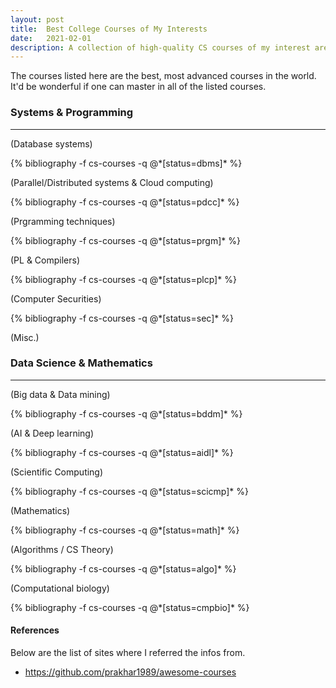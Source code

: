 ```yaml
---
layout: post
title:  Best College Courses of My Interests 
date:   2021-02-01
description: A collection of high-quality CS courses of my interest areas.
---
```


The courses listed here are the best, most advanced courses in the world. It'd be wonderful if one can master in all of the listed courses.

### Systems & Programming

<hr>

<!-- ###### Databases Systems -->
(Database systems)
<div class="publications">
    {% bibliography -f cs-courses -q @*[status=dbms]* %}
</div>

<!-- ###### Parallel/Distributed Systems & Cloud Computing -->
(Parallel/Distributed systems & Cloud computing)
<div class="publications">
    {% bibliography -f cs-courses -q @*[status=pdcc]* %}
</div>

<!-- ###### Advanced Programming Techniques -->
(Prgramming techniques)
<div class="publications">
    {% bibliography -f cs-courses -q @*[status=prgm]* %}
</div>

<!-- ###### PL & Compilers -->
(PL & Compilers)
<div class="publications">
    {% bibliography -f cs-courses -q @*[status=plcp]* %}
</div>

<!-- ###### Computer Securities -->
(Computer Securities)
<div class="publications">
    {% bibliography -f cs-courses -q @*[status=sec]* %}
</div>


<!-- ###### Misc. -->
(Misc.)


### Data Science & Mathematics

<hr>

<!-- ###### Big Data & Data Mining -->
(Big data & Data mining)
<div class="publications">
    {% bibliography -f cs-courses -q @*[status=bddm]* %}
</div>


<!-- ###### AI & DL -->
(AI & Deep learning)
<div class="publications">
    {% bibliography -f cs-courses -q @*[status=aidl]* %}
</div>

<!-- ###### Scientific Computing -->
(Scientific Computing)
<div class="publications">
    {% bibliography -f cs-courses -q @*[status=scicmp]* %}
</div>

<!-- ###### Mathematics -->
(Mathematics)

<div class="publications">
    {% bibliography -f cs-courses -q @*[status=math]* %}
</div>

<!-- ###### Algorithms -->
(Algorithms / CS Theory)
<div class="publications">
    {% bibliography -f cs-courses -q @*[status=algo]* %}
</div>

<!-- ###### Computational Biology -->
(Computational biology)
<div class="publications">
    {% bibliography -f cs-courses -q @*[status=cmpbio]* %}
</div>

#### References

Below are the list of sites where I referred the infos from.
- https://github.com/prakhar1989/awesome-courses

